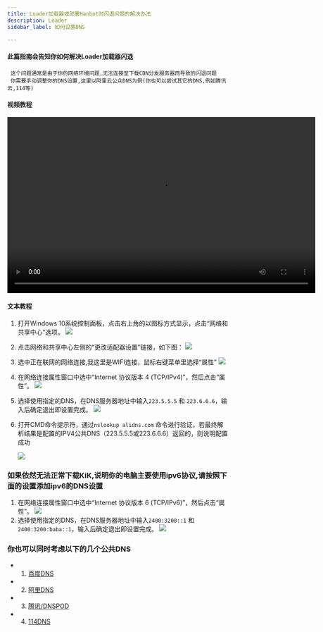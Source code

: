 ```yaml
---
title: Loader加载器或部署Hanbot时闪退问题的解决办法
description: Loader
sidebar_label: 如何设置DNS

---
```


#### 此篇指南会告知你如何解决Loader加载器闪退
     这个问题通常是由于你的网络环境问题,无法连接至下载CDN分发服务器而导致的闪退问题
     你需要手动调整你的DNS设置,这里以阿里云公众DNS为例(你也可以尝试其它的DNS,例如腾讯云,114等)
#### 视频教程  
<video src="https://github.cab/d/Onedrive/Video/KiK_DNSsetting.mp4" controls="controls" width="700" height="400">您的浏览器不支持播放该视频！</video>  

#### 文本教程
1. 打开Windows 10系统控制面板，点击右上角的以图标方式显示，点击“网络和共享中心”选项。
     ![](https://alidns-com.oss-cn-zhangjiakou.aliyuncs.com/articles-detail-image/1599708871230-9dfe0dc5-5233-4d48-ad4d-f45188b54335.jpeg)

2. 点击网络和共享中心左侧的“更改适配器设置”链接，如下图：
     ![](https://alidns-com.oss-cn-zhangjiakou.aliyuncs.com/articles-detail-image/1599708871458-e10222a3-db64-4513-b1c7-676a0a6b1d0c.jpeg)

3. 选中正在联网的网络连接,我这里是WIFI连接，鼠标右键菜单里选择“属性”
     ![](https://alidns-com.oss-cn-zhangjiakou.aliyuncs.com/articles-detail-image/1599708871704-b869f16f-fcf6-4584-a448-28700855cd7f.jpeg)

4. 在网络连接属性窗口中选中“Internet 协议版本 4 (TCP/IPv4)”，然后点击“属性”。
     ![](https://cdn.jsdelivr.net/gh/WIzisCool/PicGo_Res@master/img/%7BF948A1DA-6046-4844-97CA-147063143182%7D.png)

5. 选择使用指定的DNS，在DNS服务器地址中输入```223.5.5.5``` 和 ```223.6.6.6```，输入后确定退出即设置完成。
     ![](https://alidns-com.oss-cn-zhangjiakou.aliyuncs.com/articles-detail-image/1599708872536-faabdb1f-d88e-4030-ac7a-a230ce9ee3f1.png)

6. 打开CMD命令提示符，通过```nslookup alidns.com``` 命令进行验证，若最终解析结果是配置的IPV4公共DNS（223.5.5.5或223.6.6.6）返回的，则说明配置成功  

     ![](https://alidns-com.oss-cn-zhangjiakou.aliyuncs.com/articles-detail-image/1599708873222-b8c84784-7274-40ee-b40a-453b95d73138.png)


### 如果依然无法正常下载KiK,说明你的电脑主要使用ipv6协议,请按照下面的设置添加ipv6的DNS设置

1. 在网络连接属性窗口中选中“Internet 协议版本 6 (TCP/IPv6)”，然后点击“属性”。
     ![](https://cdn.jsdelivr.net/gh/WIzisCool/PicGo_Res@master/img/%7BB3CBAD17-0282-4c46-A781-BA155E61B152%7D.png)
2. 选择使用指定的DNS，在DNS服务器地址中输入```2400:3200::1``` 和 ```2400:3200:baba::1```，输入后确定退出即设置完成。
     ![](https://alidns-com.oss-cn-zhangjiakou.aliyuncs.com/articles-detail-image/1599708875537-811bc1be-84a8-4809-9096-30803157b70d.jpeg)



### 你也可以同时考虑以下的几个公共DNS
  - 1. [百度DNS](https://dudns.baidu.com/support/localdns/PC/index.html)
  - 2. [阿里DNS](https://alidns.com/knowledge?type=SETTING_DOCS#user)
  - 3. [腾讯/DNSPOD](https://docs.dnspod.cn/public-dns/new-windows-public-dns/)
  - 4. [114DNS](https://www.114dns.com/)